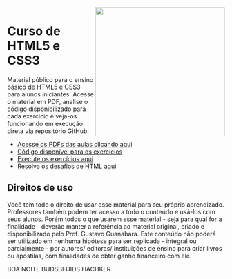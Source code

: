 <img src="imagens/mascote.png" align="right" width="300">

# Curso de HTML5 e CSS3

Material público para o ensino básico de HTML5 e CSS3 para alunos iniciantes. Acesse o material em PDF, analise o código disponibilizado para cada exercício e veja-os funcionando em execução direta via repositório GitHub.

* [Acesse os PDFs das aulas clicando aqui](https://github.com/gustavoguanabara/html-css/tree/master/aulas-pdf)
* [Código disponível para os exercícios](https://github.com/gustavoguanabara/html-css/tree/master/exercicios)
* [Execute os exercícios aqui](https://gustavoguanabara.github.io/html-css/exercicios/)
* [Resolva os desafios de HTML aqui](https://github.com/gustavoguanabara/html-css/tree/master/desafios)

## Direitos de uso

Você tem todo o direito de usar esse material para seu próprio aprendizado. Professores também podem ter acesso a todo o conteúdo e usá-los com seus alunos. Porém todos o que usarem esse material - seja para qual for a finalidade - deverão manter a referência ao material original, criado e disponibilizado pelo Prof. Gustavo Guanabara. Este conteúdo não poderá ser utilizado em nenhuma hipótese para ser replicada - integral ou parcialmente - por autores/ editoras/ instituições de ensino para criar livros ou apostilas, com finalidades de obter ganho financeiro com ele.

BOA NOITE BUDSBFUIDS HACHKER